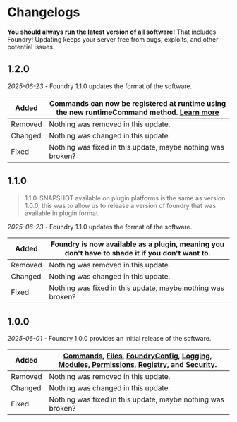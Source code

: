 # Changelogs

<warning>
    <strong>You should always run the latest version of all software!</strong>
    That includes Foundry! Updating keeps your server free from bugs, exploits, and other potential issues.
</warning>

## 1.2.0

_2025-06-23_ - Foundry 1.1.0 updates the format of the software.

| Added   | Commands can now be registered at runtime using the new runtimeCommand method. [Learn more](FR-Registry-Commands.md) |
|---------|----------------------------------------------------------------------------------------------------------------------|
| Removed | Nothing was removed in this update.                                                                                  |
| Changed | Nothing was changed in this update.                                                                                  |
| Fixed   | Nothing was fixed in this update, maybe nothing was broken?                                                          |

## 1.1.0
> 1.1.0-SNAPSHOT available on plugin platforms is the same as version 1.0.0, this was to allow us to release a version
> of foundry that was available in plugin format.

_2025-06-23_ - Foundry 1.1.0 updates the format of the software.

| Added   | Foundry is now available as a plugin, meaning you don't have to shade it if you don't want to. |
|---------|------------------------------------------------------------------------------------------------|
| Removed | Nothing was removed in this update.                                                            |
| Changed | Nothing was changed in this update.                                                            |
| Fixed   | Nothing was fixed in this update, maybe nothing was broken?                                    |

## 1.0.0
_2025-06-01_ - Foundry 1.0.0 provides an initial release of the software.

| Added   | [Commands](FR-Commands.md), [Files](FR-Files.md), [FoundryConfig](FR-FoundryConfig.md), [Logging](FR-Logging.md), [Modules](FR-Modules.md), [Permissions](FR-Permissions.md), [Registry](FR-Registry.md), and [Security](FR-Security.md). |
|---------|-------------------------------------------------------------------------------------------------------------------------------------------------------------------------------------------------------------------------------------------|
| Removed | Nothing was removed in this update.                                                                                                                                                                                                       |
| Changed | Nothing was changed in this update.                                                                                                                                                                                                       |
| Fixed   | Nothing was fixed in this update, maybe nothing was broken?                                                                                                                                                                               |


